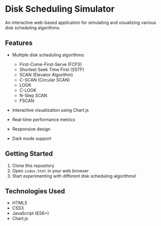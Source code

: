 # Disk Scheduling Simulator

An interactive web-based application for simulating and visualizing various disk scheduling algorithms.

## Features

- Multiple disk scheduling algorithms:
  - First-Come-First-Serve (FCFS)
  - Shortest Seek Time First (SSTF)
  - SCAN (Elevator Algorithm)
  - C-SCAN (Circular SCAN)
  - LOOK
  - C-LOOK
  - N-Step SCAN
  - FSCAN

- Interactive visualization using Chart.js
- Real-time performance metrics
- Responsive design
- Dark mode support

## Getting Started

1. Clone this repository
2. Open `index.html` in your web browser
3. Start experimenting with different disk scheduling algorithms!

## Technologies Used

- HTML5
- CSS3
- JavaScript (ES6+)
- Chart.js
